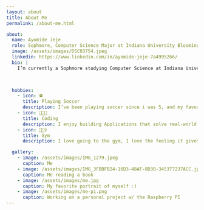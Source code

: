```yaml
---
layout: about
title: About Me
permalink: /about-me.html

about:
  name: Ayomide Jeje
  role: Sophmore, Computer Science Major at Indiana University Bloomingtion
  image: /assets/images/DSC03754.jpeg
  linkedin: https://www.linkedin.com/in/ayomide-jeje-7a4995266/
  bio: |
    I’m currently a Sophmore studying Computer Science at Indiana University in Bloomingtion, Indiana. I expect to graduate in 2028.

  

  hobbies:
    - icon: ⚽️
      title: Playing Soccer
      description: I’ve been playing soccer since i was 5, and my favorite team is Manchester United
    - icon: 🧑🏿‍💻
      title: Coding
      description: I enjoy building Applications that solve real-world problems.
    - icon: 🏋🏻‍♀️
      title: Gym
      description: I love going to the gym, I love the feeling it gives me.

  gallery:
    - image: /assets/images/IMG_1279.jpeg
      caption: Me
    - image: /assets/images/IMG_3FBBFB24-16D3-48AF-8D38-345377237ACC.jpeg
      caption: Me reading a book
    - image: /assets/images/me.jpg
      caption: My favorite portrait of myself :)
    - image: /assets/images/me-pi.png
      caption: Working on a personal project w/ the Raspberry PI
---
```


